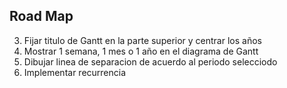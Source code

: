 ## Road Map

3. Fijar titulo de Gantt en la parte superior y centrar los años
1. Mostrar 1 semana, 1 mes o 1 año en el diagrama de Gantt
2. Dibujar linea de separacion de acuerdo al periodo selecciodo
5. Implementar recurrencia
